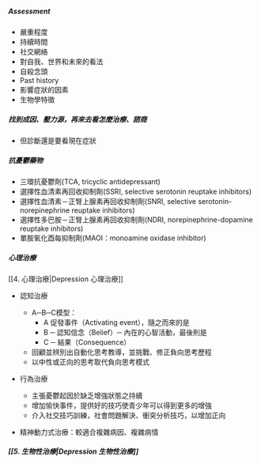 ##### Assessment
- 嚴重程度
- 持續時間
- 社交網絡
- 對自我、世界和未來的看法
- 自殺念頭
- Past history
- 影響症狀的因素
- 生物學特徵

##### 找到成因、壓力源，再來去看怎麼治療、諮商
- 但診斷還是要看現在症狀

##### 抗憂鬱藥物
- 三環抗憂鬱劑(TCA, tricyclic antidepressant) 
- 選擇性血清素再回收抑制劑(SSRI, selective serotonin reuptake inhibitors) 
- 選擇性血清素－正腎上腺素再回收抑制劑(SNRI, selective serotonin-norepinephrine reuptake inhibitors) 
- 選擇性多巴胺－正腎上腺素再回收抑制劑(NDRI, norepinephrine-dopamine reuptake inhibitors)
- 單胺氧化酉每抑制劑(MAOI：monoamine oxidase inhibitor)

##### 心理治療
[[4. 心理治療|Depression 心理治療]]
- 認知治療
	- A─B─C模型：
		- A 促發事件（Activating event），隨之而來的是
		- B ─ 認知信念（Belief）─ 內在的心智活動，最後則是
		- C ─ 結果（Consequence）
	- 回顧並辨別出自動化思考教導，並挑戰、修正負向思考歷程
	- 以中性或正向的思考取代負向思考模式


- 行為治療
	- 主張憂鬱起因於缺乏增強狀態之持續
	- 增加愉快事件，提供好的技巧使青少年可以得到更多的增強
	- 介入社交技巧訓練，社會問題解決、衝突分析技巧，以增加正向
- 精神動力式治療：較適合複雜病因、複雜病情
##### [[5. 生物性治療|Depression 生物性治療]]